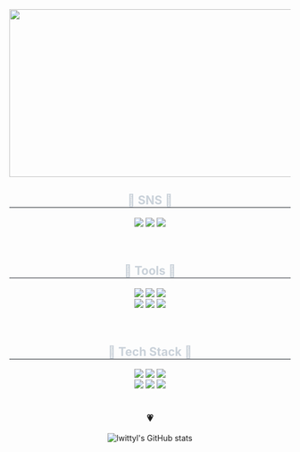 <img src="https://postfiles.pstatic.net/MjAyNDAyMDhfMTMz/MDAxNzA3MzI1MjMxNTkx.KAf2iCjMG9bNdWEj2_LyjVb9vlKwwWMyLWNypoihHnAg.r5WHaWzPuLD3I_SmaMb1QKyi2fJ4OJ58BEXHT7h5O5gg.JPEG.mercury0502/tulip_wallpaper_mobile.jpg?type=w966" width="1000" height="300">
<br>
<div align="center">
    <h2 style="border-bottom: 1px solid #21262d; color: #c9d1d9;">🐤 SNS 🐤</h2>
    <div align="center">
      <a href="https://0witty0.tistory.com/" target="_blank"><img src="https://img.shields.io/badge/Tstory-ffdddd?style=flat-square&logo=Tstory&logoColor=white"/></a>
      <a href="https://www.instagram.com/_witty._0/" target="_blank"><img src="https://img.shields.io/badge/Instagram-ffe5dd?style=flat-square&logo=Instagram&logoColor=white"/></a>
      <a href="mailto:mercury0502@dgu.ac.kr"><img src="https://img.shields.io/badge/Gmail-ffeedd?style=flat-square&logo=Gmail&logoColor=white&link=mercury0502@dgu.ac.kr"/></a>
<br>
<br>
<br>
<div align="center">
    <h2 style="border-bottom: 1px solid #21262d; color: #c9d1d9;">🍒 Tools 🍒</h2>
    <div align="center">
      <img src="https://img.shields.io/badge/Notion-fff6dd?style=flat-square&logo=notion&logoColor=white"/></a>
      <img src="https://img.shields.io/badge/Slack-f6ffdd?style=flat-square&logo=slack&logoColor=white"/></a>
      <img src="https://img.shields.io/badge/Discord-eeffdd?style=flat-square&logo=discord&logoColor=white"/></a>
      <br>  
      <img src="https://img.shields.io/badge/Git-ddf6ff?style=flat-square&logo=Git&logoColor=white"/></a>
      <img src="https://img.shields.io/badge/Github-ddeeff?style=flat-square&logo=Github&logoColor=white"/></a>
      <img src="https://img.shields.io/badge/VSCode-dde5ff?style=flat-square&logo=visualstudiocode&logoColor=white"/></a>
    </div>
<br>
<br>
<div align="center">
    <h2 style="border-bottom: 1px solid #21262d; color: #c9d1d9;">🍊 Tech Stack 🍊</h2>
    <div align="center">
      <img src="https://img.shields.io/badge/Python-ddddff?style=flat-square&logo=Python&logoColor=white"/></a>
      <img src="https://img.shields.io/badge/C++-e5ddff?style=flat-square&logo=C++&logoColor=white"/></a>
      <img src="https://img.shields.io/badge/Java-eeddff?style=flat-square&logo=Java&logoColor=white"/></a>
      <br>
      <img src="https://img.shields.io/badge/C-f6ddff?style=flat-square&logo=C&logoColor=white"/></a>
      <img src="https://img.shields.io/badge/pytorch-ffddff?style=flat-square&logo=pytorch&logoColor=white"/></a>
      <img src="https://img.shields.io/badge/Spring-ffdddd?style=flat-square&logo=Spring&logoColor=white"/></a>
      </div>
<br>
<h3 align="center">💗 </h3>

![lwittyl's GitHub stats](https://github-readme-stats.vercel.app/api?username=lwittyl&show_icons=true&theme=shadow_red)

</div>
